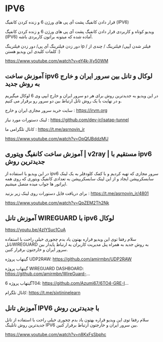 # IPV6

 قرار دادن کانفیگ پشت آی پی های ورژن 6 و زنده کردن کانفیگ (IPV6) 


ویدیو کوتاه و کاربردی قرار دادن کانفیگ پشت آی پی های ورژن 6 و زنده کردن کانفیگ (IPV6) آماده شده که میتونه براتون کاربردی باشه.

دور زدن فیلترینگ آی پی/ دور زدن فیلترینگ ip / فیلتر شدن آیپی/ فیلترینگ / چندی از کلمات کلیدی این ویدیو هستن :)

https://www.youtube.com/watch?v=eY4k-Xy50WM



##  آموزش ساخت ipv6 لوکال و تانل بین سرور ایران و خارج به روش جدید 

در این ویدیو به جدیدترین روش برای هر دو سرور ایران و خارج ایپی وی 6 لوکال میگیریم و در نهایت با یک روش تانل ارتباط بین دو سرور رو برقرار می کنیم.

سایت خرید سرور مجازی ایران و خارج :
https://irvm.org

لینک دستورات مورد نیاز :
https://github.com/dev-ir/isatap-tunnel

کانال تلگرامی ما :
https://t.me/asrnovin_ir



https://www.youtube.com/watch?v=OpQfJBddzMU



##  آموزش ساخت کانفیگ ویتوری | v2ray | مستقیم با ipv6 جدیدترین روش 

در این ویدیو با استفاده از ipv6 سرور مجازی که تهیه کردیم و با کمک کلودفلر به یک لینک سابسکریپشن ایجاد و از این لینک سابسکریپشن به تعدادی کانفیگ ویتوری که روی همه اپراتور ها جواب میده متصل میشیم.


برای دریافت فایل دستورات روی لینک زیر بزنید :
https://t.me/asrnovin_ir/4801

https://www.youtube.com/watch?v=QpZEM2Th2Nk




## آموزش تانل WIREGUARD با ipv6 لوکال    

https://youtu.be/4zIYSuc1CuA


سلام رفقا توی این ویدیو قراره بهتون یاد بدم چجوری خیلی راحت با استفاده تانلWIREGUARD به روش جدید به همراه پنل مدیریت کاربران یه ارتباط پایدار بین سرور ایران و خارجتون برقرار کنین.

گیتهاب پروژه UDP2RAW:
https://github.com/amirmbn/UDP2RAW

گیتهاب پروژه WIREGUARD DASHBOARD:
https://github.com/amirmbn/WireGuard-...

گیتهاب پروژه 6T04:
https://github.com/Azumi67/6TO4-GRE-I...

کانال تلگرام:
https://t.me/sixtininelearn


## آموزش تانل IPV6 با جدیدترین روش


سلام رفقا توی این ویدیو قراره بهتون یاد بدم چجوری خیلی راحت با استفاده از تانل جدیدترین روش تانلینگ IPV6  بین سرور ایران و خارجتون ارتباط برقرار کنین.


https://www.youtube.com/watch?v=n8KxFsSbphc